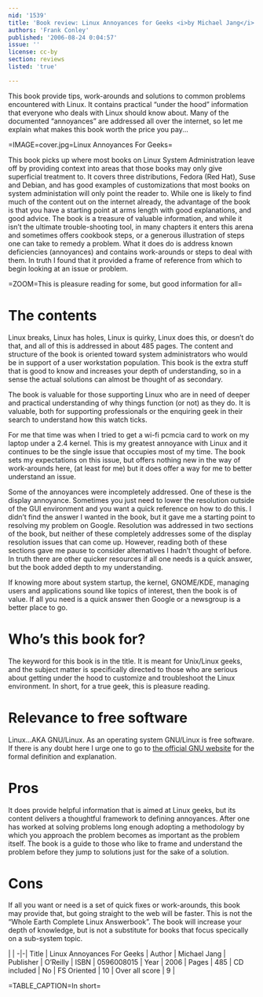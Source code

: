 ```yaml
---
nid: '1539'
title: 'Book review: Linux Annoyances for Geeks <i>by Michael Jang</i>'
authors: 'Frank Conley'
published: '2006-08-24 0:04:57'
issue: ''
license: cc-by
section: reviews
listed: 'true'

---
```

This book provide tips, work-arounds and solutions to common problems encountered with Linux. It contains practical “under the hood” information that everyone who deals with Linux should know about. Many of the documented “annoyances” are addressed all over the internet, so let me explain what makes this book worth the price you pay...


=IMAGE=cover.jpg=Linux Annoyances For Geeks=

This book picks up where most books on Linux System Administration leave off by providing context into areas that those books may only give superficial treatment to. It covers three distributions, Fedora (Red Hat), Suse and Debian, and has good examples of customizations that most books on system administation will only point the reader to. While one is likely to find much of the content out on the internet already, the advantage of the book is that you have a starting point at arms length with good explanations, and good advice. The book is a treasure of valuable information, and while it isn’t the ultimate trouble-shooting tool, in many chapters it enters this arena and sometimes offers cookbook steps, or a generous illustration of steps one can take to remedy a problem. What it does do is address known deficiencies (annoyances) and contains work-arounds or steps to deal with them. In truth I found that it provided a frame of reference from which to begin looking at an issue or problem.


=ZOOM=This is pleasure reading for some, but good information for all=


# The contents

Linux breaks, Linux has holes, Linux is quirky, Linux does this, or doesn’t do that, and all of this is addressed in about 485 pages. The content and structure of the book is oriented toward system administrators who would be in support of a user workstation population. This book is the extra stuff that is good to know and increases your depth of understanding, so in a sense the actual solutions can almost be thought of as secondary.

The book is valuable for those supporting Linux who are in need of deeper and practical understanding of why things function (or not) as they do. It is valuable, both for supporting professionals or the enquiring geek in their search to understand how this watch ticks.

For me that time was when I tried to get a wi-fi pcmcia card to work on my laptop under a 2.4 kernel. This is my greatest annoyance with Linux and it continues to be the single issue that occupies most of my time. The book sets my expectations on this issue, but offers nothing new in the way of work-arounds here, (at least for me) but it does offer a way for me to better understand an issue.

Some of the annoyances were incompletely addressed. One of these is the display annoyance. Sometimes you just need to lower the resolution outside of the GUI environment and you want a quick reference on how to do this. I didn’t find the answer I wanted in the book, but it gave me a starting point to resolving my problem on Google. Resolution was addressed in two sections of the book, but neither of these completely addresses some of the display resolution issues that can come up. However, reading both of these sections gave me pause to consider alternatives I hadn’t thought of before. In truth there are other quicker resources if all one needs is a quick answer, but the book added depth to my understanding.

If knowing more about system startup, the kernel, GNOME/KDE, managing users and applications sound like topics of interest, then the book is of value. If all you need is a quick answer then Google or a newsgroup is a better place to go.


# Who’s this book for?

The keyword for this book is in the title. It is meant for Unix/Linux geeks, and the subject matter is specifically directed to those who are serious about getting under the hood to customize and troubleshoot the Linux environment. In short, for a true geek, this is pleasure reading.


# Relevance to free software

Linux...AKA GNU/Linux. As an operating system GNU/Linux is free software. If there is any doubt here I urge one to go to [the official GNU website](http://www.gnu.org) for the formal definition and explanation.


# Pros

It does provide helpful information that is aimed at Linux geeks, but its content delivers a thoughtful framework to defining annoyances. After one has worked at solving problems long enough adopting a methodology by which you approach the problem becomes as important as the problem itself. The book is a guide to those who like to frame and understand the problem before they jump to solutions just for the sake of a solution.


# Cons

If all you want or need is a set of quick fixes or work-arounds, this book may provide that, but going straight to the web will be faster. This is not the “Whole Earth Complete Linux Answerbook”. The book will increase your depth of knowledge, but is not a substitute for books that focus specically on a sub-system topic.


 | |
-|-|
Title | Linux Annoyances For Geeks | 
Author | Michael Jang | 
Publisher | O’Reilly | 
ISBN | 0596008015 | 
Year | 2006 | 
Pages | 485 | 
CD included | No | 
FS Oriented | 10 | 
Over all score | 9 | 

=TABLE_CAPTION=In short=

